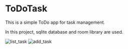 # ToDoTask

This is a simple ToDo app for task management.

In this project, sqlite database and room library are used. 

![list_task](https://s6.uupload.ir/files/1_dfk2.png)
![add_task](https://s6.uupload.ir/files/2_mxsr.png)
